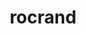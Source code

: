 ---
title: "rocrand"
layout: cache
categories: [package, develop]
meta: {"versions": ["5.6.1", "5.7.1"], "compilers": ["gcc@=11.4.0"], "oss": ["ubuntu20.04"], "platforms": ["linux"], "targets": ["x86_64_v3"], "stacks": ["e4s", "root"], "num_specs": 12, "num_specs_by_stack": {"e4s": 12, "root": 12}}
spec_details: [{"hash": "etq5xxzyjk4odnvtmqgukehghww5ouqa", "compiler": "gcc@=11.4.0", "versions": ["5.6.1"], "os": "ubuntu20.04", "platform": "linux", "target": "x86_64_v3", "variants": ["amdgpu_target=auto", "build_system=cmake", "build_type=Release", "generator=make", "~hiprand", "~ipo"], "stacks": ["e4s", "root"], "size": "-", "tarball": "https://binaries.spack.io/develop/build_cache/linux-ubuntu20.04-x86_64_v3/gcc-11.4.0/rocrand-5.6.1/linux-ubuntu20.04-x86_64_v3-gcc-11.4.0-rocrand-5.6.1-etq5xxzyjk4odnvtmqgukehghww5ouqa.spack"}, {"hash": "5rvlenuv57wy6ubphgatzhhxbunbqty7", "compiler": "gcc@=11.4.0", "versions": ["5.7.1"], "os": "ubuntu20.04", "platform": "linux", "target": "x86_64_v3", "variants": ["amdgpu_target=auto", "build_system=cmake", "build_type=Release", "generator=make", "~hiprand", "~ipo"], "stacks": ["e4s", "root"], "size": "-", "tarball": "https://binaries.spack.io/develop/build_cache/linux-ubuntu20.04-x86_64_v3/gcc-11.4.0/rocrand-5.7.1/linux-ubuntu20.04-x86_64_v3-gcc-11.4.0-rocrand-5.7.1-5rvlenuv57wy6ubphgatzhhxbunbqty7.spack"}, {"hash": "h37xchap4h7cehzd2e3vc6ncd6wm4hrk", "compiler": "gcc@=11.4.0", "versions": ["5.7.1"], "os": "ubuntu20.04", "platform": "linux", "target": "x86_64_v3", "variants": ["amdgpu_target=auto", "build_system=cmake", "build_type=Release", "generator=make", "~hiprand", "~ipo"], "stacks": ["e4s", "root"], "size": "-", "tarball": "https://binaries.spack.io/develop/build_cache/linux-ubuntu20.04-x86_64_v3/gcc-11.4.0/rocrand-5.7.1/linux-ubuntu20.04-x86_64_v3-gcc-11.4.0-rocrand-5.7.1-h37xchap4h7cehzd2e3vc6ncd6wm4hrk.spack"}, {"hash": "2zhfkhtsmsunyxmfmndbzy5uxi4um45p", "compiler": "gcc@=11.4.0", "versions": ["5.7.1"], "os": "ubuntu20.04", "platform": "linux", "target": "x86_64_v3", "variants": ["amdgpu_target=auto", "build_system=cmake", "build_type=Release", "generator=make", "~hiprand", "~ipo"], "stacks": ["e4s", "root"], "size": "-", "tarball": "https://binaries.spack.io/develop/build_cache/linux-ubuntu20.04-x86_64_v3/gcc-11.4.0/rocrand-5.7.1/linux-ubuntu20.04-x86_64_v3-gcc-11.4.0-rocrand-5.7.1-2zhfkhtsmsunyxmfmndbzy5uxi4um45p.spack"}, {"hash": "fgvwsndvi4meoktggc6bvx5i5as2fewr", "compiler": "gcc@=11.4.0", "versions": ["5.7.1"], "os": "ubuntu20.04", "platform": "linux", "target": "x86_64_v3", "variants": ["amdgpu_target=auto", "build_system=cmake", "build_type=Release", "generator=make", "~hiprand", "~ipo"], "stacks": ["e4s", "root"], "size": "-", "tarball": "https://binaries.spack.io/develop/build_cache/linux-ubuntu20.04-x86_64_v3/gcc-11.4.0/rocrand-5.7.1/linux-ubuntu20.04-x86_64_v3-gcc-11.4.0-rocrand-5.7.1-fgvwsndvi4meoktggc6bvx5i5as2fewr.spack"}, {"hash": "tfwmhif5fcwyf5adnts3adpenubv53wy", "compiler": "gcc@=11.4.0", "versions": ["5.7.1"], "os": "ubuntu20.04", "platform": "linux", "target": "x86_64_v3", "variants": ["amdgpu_target=auto", "build_system=cmake", "build_type=Release", "generator=make", "~hiprand", "~ipo"], "stacks": ["e4s", "root"], "size": "-", "tarball": "https://binaries.spack.io/develop/build_cache/linux-ubuntu20.04-x86_64_v3/gcc-11.4.0/rocrand-5.7.1/linux-ubuntu20.04-x86_64_v3-gcc-11.4.0-rocrand-5.7.1-tfwmhif5fcwyf5adnts3adpenubv53wy.spack"}, {"hash": "ndnyifqruelwpmvenu3g3guhhhmu5pne", "compiler": "gcc@=11.4.0", "versions": ["5.6.1"], "os": "ubuntu20.04", "platform": "linux", "target": "x86_64_v3", "variants": ["amdgpu_target=auto", "build_system=cmake", "build_type=Release", "generator=make", "+hiprand", "~ipo"], "stacks": ["e4s", "root"], "size": "-", "tarball": "https://binaries.spack.io/develop/build_cache/linux-ubuntu20.04-x86_64_v3/gcc-11.4.0/rocrand-5.6.1/linux-ubuntu20.04-x86_64_v3-gcc-11.4.0-rocrand-5.6.1-ndnyifqruelwpmvenu3g3guhhhmu5pne.spack"}, {"hash": "372dzq4cuh2syicyomnjrvmly7w5i2hh", "compiler": "gcc@=11.4.0", "versions": ["5.7.1"], "os": "ubuntu20.04", "platform": "linux", "target": "x86_64_v3", "variants": ["amdgpu_target=auto", "build_system=cmake", "build_type=Release", "generator=make", "+hiprand", "~ipo"], "stacks": ["e4s", "root"], "size": "-", "tarball": "https://binaries.spack.io/develop/build_cache/linux-ubuntu20.04-x86_64_v3/gcc-11.4.0/rocrand-5.7.1/linux-ubuntu20.04-x86_64_v3-gcc-11.4.0-rocrand-5.7.1-372dzq4cuh2syicyomnjrvmly7w5i2hh.spack"}, {"hash": "pajfnpapxwnsyyxdvtrzosnl7rslr2ry", "compiler": "gcc@=11.4.0", "versions": ["5.7.1"], "os": "ubuntu20.04", "platform": "linux", "target": "x86_64_v3", "variants": ["amdgpu_target=auto", "build_system=cmake", "build_type=Release", "generator=make", "+hiprand", "~ipo"], "stacks": ["e4s", "root"], "size": "-", "tarball": "https://binaries.spack.io/develop/build_cache/linux-ubuntu20.04-x86_64_v3/gcc-11.4.0/rocrand-5.7.1/linux-ubuntu20.04-x86_64_v3-gcc-11.4.0-rocrand-5.7.1-pajfnpapxwnsyyxdvtrzosnl7rslr2ry.spack"}, {"hash": "3m6advva4573oucglf3dc4chtf266zvx", "compiler": "gcc@=11.4.0", "versions": ["5.7.1"], "os": "ubuntu20.04", "platform": "linux", "target": "x86_64_v3", "variants": ["amdgpu_target=auto", "build_system=cmake", "build_type=Release", "generator=make", "+hiprand", "~ipo"], "stacks": ["e4s", "root"], "size": "-", "tarball": "https://binaries.spack.io/develop/build_cache/linux-ubuntu20.04-x86_64_v3/gcc-11.4.0/rocrand-5.7.1/linux-ubuntu20.04-x86_64_v3-gcc-11.4.0-rocrand-5.7.1-3m6advva4573oucglf3dc4chtf266zvx.spack"}, {"hash": "k5uz3tvfqw2pp4als7z2wwtfow2hriaq", "compiler": "gcc@=11.4.0", "versions": ["5.7.1"], "os": "ubuntu20.04", "platform": "linux", "target": "x86_64_v3", "variants": ["amdgpu_target=auto", "build_system=cmake", "build_type=Release", "generator=make", "+hiprand", "~ipo"], "stacks": ["e4s", "root"], "size": "-", "tarball": "https://binaries.spack.io/develop/build_cache/linux-ubuntu20.04-x86_64_v3/gcc-11.4.0/rocrand-5.7.1/linux-ubuntu20.04-x86_64_v3-gcc-11.4.0-rocrand-5.7.1-k5uz3tvfqw2pp4als7z2wwtfow2hriaq.spack"}, {"hash": "khxlvnualwl6eorp4uig75gemsy5cbbj", "compiler": "gcc@=11.4.0", "versions": ["5.7.1"], "os": "ubuntu20.04", "platform": "linux", "target": "x86_64_v3", "variants": ["amdgpu_target=auto", "build_system=cmake", "build_type=Release", "generator=make", "+hiprand", "~ipo"], "stacks": ["e4s", "root"], "size": "-", "tarball": "https://binaries.spack.io/develop/build_cache/linux-ubuntu20.04-x86_64_v3/gcc-11.4.0/rocrand-5.7.1/linux-ubuntu20.04-x86_64_v3-gcc-11.4.0-rocrand-5.7.1-khxlvnualwl6eorp4uig75gemsy5cbbj.spack"}]
---